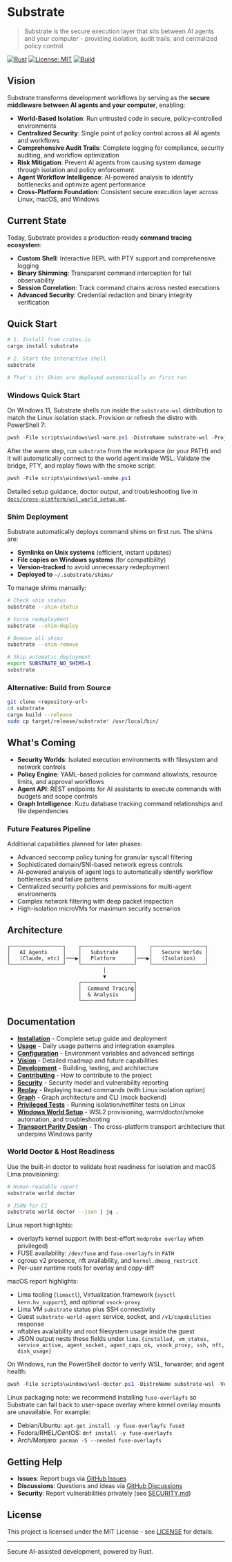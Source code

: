 # Substrate

> Substrate is the secure execution layer that sits between AI agents and your computer - providing isolation, audit trails, and centralized policy control.

[![Rust](https://img.shields.io/badge/rust-1.74%2B-orange.svg)](https://www.rust-lang.org/)
[![License: MIT](https://img.shields.io/badge/License-MIT-yellow.svg)](https://opensource.org/licenses/MIT)
[![Build](https://img.shields.io/badge/build-passing-green.svg)](#development)

## Vision

Substrate transforms development workflows by serving as the **secure middleware between AI agents and your computer**, enabling:

- **World-Based Isolation**: Run untrusted code in secure, policy-controlled environments
- **Centralized Security**: Single point of policy control across all AI agents and workflows
- **Comprehensive Audit Trails**: Complete logging for compliance, security auditing, and workflow optimization
- **Risk Mitigation**: Prevent AI agents from causing system damage through isolation and policy enforcement
- **Agent Workflow Intelligence**: AI-powered analysis to identify bottlenecks and optimize agent performance
- **Cross-Platform Foundation**: Consistent secure execution layer across Linux, macOS, and Windows

## Current State

Today, Substrate provides a production-ready **command tracing ecosystem**:

- **Custom Shell**: Interactive REPL with PTY support and comprehensive logging
- **Binary Shimming**: Transparent command interception for full observability
- **Session Correlation**: Track command chains across nested executions
- **Advanced Security**: Credential redaction and binary integrity verification

## Quick Start

```bash
# 1. Install from crates.io
cargo install substrate

# 2. Start the interactive shell
substrate

# That's it! Shims are deployed automatically on first run
```

### Windows Quick Start

On Windows 11, Substrate shells run inside the `substrate-wsl` distribution to match the Linux isolation stack. Provision or refresh the distro with PowerShell 7:

```powershell
pwsh -File scripts\windows\wsl-warm.ps1 -DistroName substrate-wsl -ProjectPath (Resolve-Path .)
```

After the warm step, run `substrate` from the workspace (or your PATH) and it will automatically connect to the world agent inside WSL. Validate the bridge, PTY, and replay flows with the smoke script:

```powershell
pwsh -File scripts\windows\wsl-smoke.ps1
```

Detailed setup guidance, doctor output, and troubleshooting live in [`docs/cross-platform/wsl_world_setup.md`](docs/cross-platform/wsl_world_setup.md).

### Shim Deployment

Substrate automatically deploys command shims on first run. The shims are:
- **Symlinks on Unix systems** (efficient, instant updates)
- **File copies on Windows systems** (for compatibility)
- **Version-tracked** to avoid unnecessary redeployment
- **Deployed to** `~/.substrate/shims/`

To manage shims manually:
```bash
# Check shim status
substrate --shim-status

# Force redeployment
substrate --shim-deploy

# Remove all shims
substrate --shim-remove

# Skip automatic deployment
export SUBSTRATE_NO_SHIMS=1
substrate
```

### Alternative: Build from Source

```bash
git clone <repository-url>
cd substrate
cargo build --release
sudo cp target/release/substrate* /usr/local/bin/
```

## What's Coming

- **Security Worlds**: Isolated execution environments with filesystem and network controls
- **Policy Engine**: YAML-based policies for command allowlists, resource limits, and approval workflows
- **Agent API**: REST endpoints for AI assistants to execute commands with budgets and scope controls
- **Graph Intelligence**: Kuzu database tracking command relationships and file dependencies

### Future Features Pipeline

Additional capabilities planned for later phases:

- Advanced seccomp policy tuning for granular syscall filtering
- Sophisticated domain/SNI-based network egress controls
- AI-powered analysis of agent logs to automatically identify workflow bottlenecks and failure patterns
- Centralized security policies and permissions for multi-agent environments
- Complex network filtering with deep packet inspection
- High-isolation microVMs for maximum security scenarios

## Architecture

```text
┌─────────────────┐    ┌─────────────────┐    ┌─────────────────┐
│   AI Agents     │    │   Substrate     │    │   Secure Worlds │
│   (Claude, etc) │───▶│   Platform      │───▶│   (Isolation)   │
└─────────────────┘    └─────────────────┘    └─────────────────┘
                               │
                               ▼
                       ┌─────────────────┐
                       │  Command Tracing│
                       │  & Analysis     │
                       └─────────────────┘
```

## Documentation

- **[Installation](docs/INSTALLATION.md)** - Complete setup guide and deployment
- **[Usage](docs/USAGE.md)** - Daily usage patterns and integration examples
- **[Configuration](docs/CONFIGURATION.md)** - Environment variables and advanced settings
- **[Vision](docs/VISION.md)** - Detailed roadmap and future capabilities
- **[Development](docs/DEVELOPMENT.md)** - Building, testing, and architecture
- **[Contributing](CONTRIBUTING.md)** - How to contribute to the project
- **[Security](SECURITY.md)** - Security model and vulnerability reporting
 - **[Replay](docs/REPLAY.md)** - Replaying traced commands (with Linux isolation option)
 - **[Graph](docs/GRAPH.md)** - Graph architecture and CLI (mock backend)
 - **[Privileged Tests](docs/HOWTO_PRIVILEGED_TESTS.md)** - Running isolation/netfilter tests on Linux
 - **[Windows World Setup](docs/cross-platform/wsl_world_setup.md)** - WSL2 provisioning, warm/doctor/smoke automation, and troubleshooting
 - **[Transport Parity Design](docs/cross-platform/transport_parity_design.md)** - The cross-platform transport architecture that underpins Windows parity

### World Doctor & Host Readiness

Use the built-in doctor to validate host readiness for isolation and macOS Lima provisioning:

```bash
# Human-readable report
substrate world doctor

# JSON for CI
substrate world doctor --json | jq .
```

Linux report highlights:
- overlayfs kernel support (with best-effort `modprobe overlay` when privileged)
- FUSE availability: `/dev/fuse` and `fuse-overlayfs` in `PATH`
- cgroup v2 presence, nft availability, and `kernel.dmesg_restrict`
- Per-user runtime roots for overlay and copy-diff

macOS report highlights:
- Lima tooling (`limactl`), Virtualization.framework (`sysctl kern.hv_support`), and optional `vsock-proxy`
- Lima VM `substrate` status plus SSH connectivity
- Guest `substrate-world-agent` service, socket, and `/v1/capabilities` response
- nftables availability and root filesystem usage inside the guest
- JSON output nests these fields under `lima.{installed, vm_status, service_active, agent_socket, agent_caps_ok, vsock_proxy, ssh, nft, disk_usage}`

On Windows, run the PowerShell doctor to verify WSL, forwarder, and agent health:

```powershell
pwsh -File scripts\windows\wsl-doctor.ps1 -DistroName substrate-wsl -Verbose
```

Linux packaging note: we recommend installing `fuse-overlayfs` so Substrate can fall back to user-space overlay where kernel overlay mounts are unavailable. For example:
- Debian/Ubuntu: `apt-get install -y fuse-overlayfs fuse3`
- Fedora/RHEL/CentOS: `dnf install -y fuse-overlayfs`
- Arch/Manjaro: `pacman -S --needed fuse-overlayfs`

## Getting Help

- **Issues**: Report bugs via [GitHub Issues](https://github.com/your-org/substrate/issues)
- **Discussions**: Questions and ideas via [GitHub Discussions](https://github.com/your-org/substrate/discussions)
- **Security**: Report vulnerabilities privately (see [SECURITY.md](SECURITY.md))

## License

This project is licensed under the MIT License - see [LICENSE](LICENSE) for details.

---

Secure AI-assisted development, powered by Rust.
